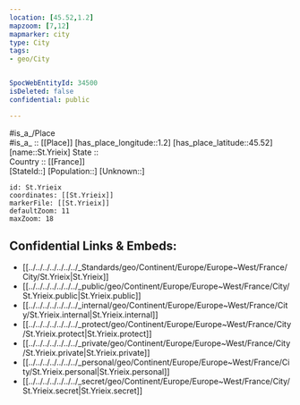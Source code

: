 ```yaml
---
location: [45.52,1.2] 
mapzoom: [7,12] 
mapmarker: city 
type: City
tags:
- geo/City


SpocWebEntityId: 34500
isDeleted: false
confidential: public

---
```

#is_a_/Place  
#is_a_ :: [[Place]] 
[has_place_longitude::1.2] 
[has_place_latitude::45.52] 
[name::St.Yrieix] 
State ::  
Country :: [[France]]  
[StateId::] 
[Population::] 
[Unknown::] 


```leaflet
id: St.Yrieix
coordinates: [[St.Yrieix]] 
markerFile: [[St.Yrieix]] 
defaultZoom: 11 
maxZoom: 18
```


## Confidential Links & Embeds: 
- [[../../../../../../../_Standards/geo/Continent/Europe/Europe~West/France/City/St.Yrieix|St.Yrieix]] 
- [[../../../../../../../_public/geo/Continent/Europe/Europe~West/France/City/St.Yrieix.public|St.Yrieix.public]] 
- [[../../../../../../../_internal/geo/Continent/Europe/Europe~West/France/City/St.Yrieix.internal|St.Yrieix.internal]] 
- [[../../../../../../../_protect/geo/Continent/Europe/Europe~West/France/City/St.Yrieix.protect|St.Yrieix.protect]] 
- [[../../../../../../../_private/geo/Continent/Europe/Europe~West/France/City/St.Yrieix.private|St.Yrieix.private]] 
- [[../../../../../../../_personal/geo/Continent/Europe/Europe~West/France/City/St.Yrieix.personal|St.Yrieix.personal]] 
- [[../../../../../../../_secret/geo/Continent/Europe/Europe~West/France/City/St.Yrieix.secret|St.Yrieix.secret]] 
